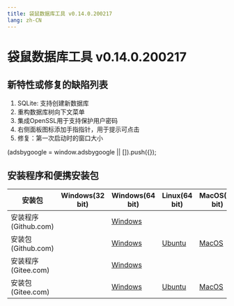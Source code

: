 ```yaml
---
title: 袋鼠数据库工具 v0.14.0.200217
lang: zh-CN
---
```


# 袋鼠数据库工具 v0.14.0.200217

## 新特性或修复的缺陷列表
1. SQLite: 支持创建新数据库
2. 重构数据库树向下文菜单
3. 集成OpenSSL用于支持保护用户密码
4. 右侧面板图标添加手指指针，用于提示可点击
5. 修复：第一次启动时的窗口大小

<div>
    <script2 type="text/javascript" async="true" src="https://pagead2.googlesyndication.com/pagead/js/adsbygoogle.js" />
    <ins class="adsbygoogle"
        style="display:block; text-align:center;"
        data-ad-layout="in-article"
        data-ad-format="fluid"
        data-ad-client="ca-pub-3975819313740938"
        data-ad-slot="6760827895"></ins>
    <script2 type="text/javascript">
        (adsbygoogle = window.adsbygoogle || []).push({});
    </script2>
</div>


## 安装程序和便携安装包 <Badge text="链接已失效" type="warning"/>

| 安装包        | Windows(32 bit) | Windows(64 bit) | Linux(64 bit)   | MacOS(64 bit)   |
|-----------------|-----------------|-----------------|-----------------|-----------------|
| 安装程序<br/> (Github.com) | | [Windows](https://github.com/dbkangaroo/kangaroo/releases/download/v0.14.0.200217/Kangaroo_0.14.0.200217_win64.exe) | | |
| 安装包<br/> (Github.com)  | | [Windows](https://github.com/dbkangaroo/kangaroo/releases/download/v0.14.0.200217/Kangaroo_0.14.0.200217_win64.7z) | [Ubuntu](https://github.com/dbkangaroo/kangaroo/releases/download/v0.14.0.200217/Kangaroo_0.14.0.200217_ubuntu.zip) | [MacOS](https://github.com/dbkangaroo/kangaroo/releases/download/v0.14.0.200217/Kangaroo_0.14.0.200217_macos.zip) |
| 安装程序<br/> (Gitee.com) | | [Windows](https://gitee.com/dbkangaroo/kangaroo/attach_files/335051/download) | | |
| 安装包<br/> (Gitee.com)  | | [Windows](https://gitee.com/dbkangaroo/kangaroo/attach_files/335052/download) | [Ubuntu](https://gitee.com/dbkangaroo/kangaroo/attach_files/335048/download) | [MacOS](https://gitee.com/dbkangaroo/kangaroo/attach_files/335053/download) |